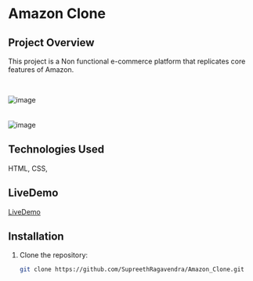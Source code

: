 # Amazon Clone

## Project Overview
This project is a Non functional e-commerce platform that replicates core features of Amazon. 

<br>

![image](https://github.com/user-attachments/assets/ea647631-4754-495c-91a9-9b7c80e64281)
<br>
<br>
<br>
![image](https://github.com/user-attachments/assets/1979a8be-1ca3-47f6-a403-d962e15460f7)

## Technologies Used
HTML, CSS, 

## LiveDemo
<a href="https://bespoke-unicorn-3e39e2.netlify.app/">LiveDemo<a> 

## Installation
1. Clone the repository:
   ```bash
   git clone https://github.com/SupreethRagavendra/Amazon_Clone.git
